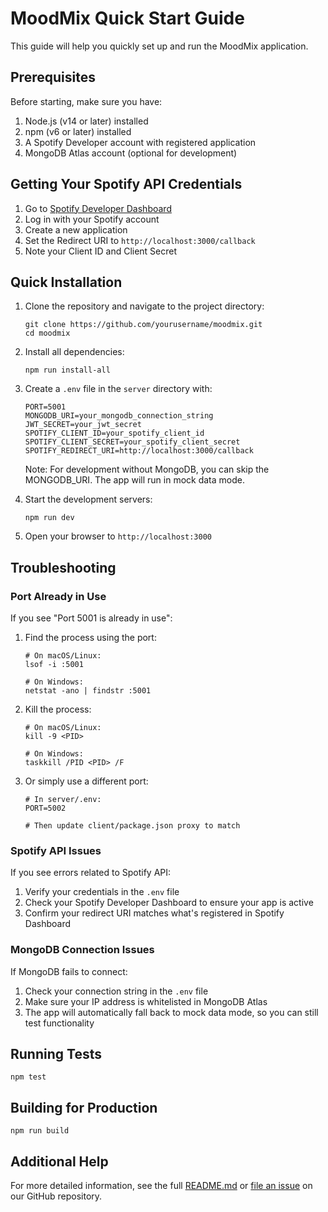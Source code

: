 # MoodMix Quick Start Guide

This guide will help you quickly set up and run the MoodMix application.

## Prerequisites

Before starting, make sure you have:

1. Node.js (v14 or later) installed
2. npm (v6 or later) installed
3. A Spotify Developer account with registered application
4. MongoDB Atlas account (optional for development)

## Getting Your Spotify API Credentials

1. Go to [Spotify Developer Dashboard](https://developer.spotify.com/dashboard)
2. Log in with your Spotify account
3. Create a new application
4. Set the Redirect URI to `http://localhost:3000/callback`
5. Note your Client ID and Client Secret

## Quick Installation

1. Clone the repository and navigate to the project directory:
   ```
   git clone https://github.com/yourusername/moodmix.git
   cd moodmix
   ```

2. Install all dependencies:
   ```
   npm run install-all
   ```

3. Create a `.env` file in the `server` directory with:
   ```
   PORT=5001
   MONGODB_URI=your_mongodb_connection_string
   JWT_SECRET=your_jwt_secret
   SPOTIFY_CLIENT_ID=your_spotify_client_id
   SPOTIFY_CLIENT_SECRET=your_spotify_client_secret
   SPOTIFY_REDIRECT_URI=http://localhost:3000/callback
   ```
   
   Note: For development without MongoDB, you can skip the MONGODB_URI. The app will run in mock data mode.

4. Start the development servers:
   ```
   npm run dev
   ```

5. Open your browser to `http://localhost:3000`

## Troubleshooting

### Port Already in Use

If you see "Port 5001 is already in use":

1. Find the process using the port:
   ```
   # On macOS/Linux:
   lsof -i :5001
   
   # On Windows:
   netstat -ano | findstr :5001
   ```

2. Kill the process:
   ```
   # On macOS/Linux:
   kill -9 <PID>
   
   # On Windows:
   taskkill /PID <PID> /F
   ```

3. Or simply use a different port:
   ```
   # In server/.env:
   PORT=5002
   
   # Then update client/package.json proxy to match
   ```

### Spotify API Issues

If you see errors related to Spotify API:

1. Verify your credentials in the `.env` file
2. Check your Spotify Developer Dashboard to ensure your app is active
3. Confirm your redirect URI matches what's registered in Spotify Dashboard

### MongoDB Connection Issues

If MongoDB fails to connect:

1. Check your connection string in the `.env` file
2. Make sure your IP address is whitelisted in MongoDB Atlas
3. The app will automatically fall back to mock data mode, so you can still test functionality

## Running Tests

```
npm test
```

## Building for Production

```
npm run build
```

## Additional Help

For more detailed information, see the full [README.md](README.md) or [file an issue](https://github.com/yourusername/moodmix/issues) on our GitHub repository. 